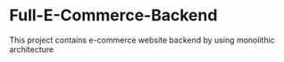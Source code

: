 # Full-E-Commerce-Backend
This project contains e-commerce website backend by using monolithic architecture
